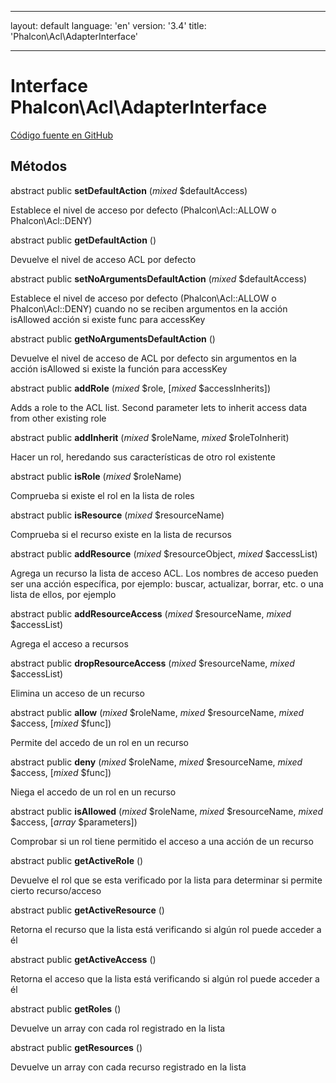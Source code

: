 * * *

layout: default language: 'en' version: '3.4' title: 'Phalcon\Acl\AdapterInterface'

* * *

# Interface **Phalcon\Acl\AdapterInterface**

<a href="https://github.com/phalcon/cphalcon/tree/v3.4.0/phalcon/acl/adapterinterface.zep" class="btn btn-default btn-sm">Código fuente en GitHub</a>

## Métodos

abstract public **setDefaultAction** (*mixed* $defaultAccess)

Establece el nivel de acceso por defecto (Phalcon\Acl::ALLOW o Phalcon\Acl::DENY)

abstract public **getDefaultAction** ()

Devuelve el nivel de acceso ACL por defecto

abstract public **setNoArgumentsDefaultAction** (*mixed* $defaultAccess)

Establece el nivel de acceso por defecto (Phalcon\Acl::ALLOW o Phalcon\Acl::DENY) cuando no se reciben argumentos en la acción isAllowed acción si existe func para accessKey

abstract public **getNoArgumentsDefaultAction** ()

Devuelve el nivel de acceso de ACL por defecto sin argumentos en la acción isAllowed si existe la función para accessKey

abstract public **addRole** (*mixed* $role, [*mixed* $accessInherits])

Adds a role to the ACL list. Second parameter lets to inherit access data from other existing role

abstract public **addInherit** (*mixed* $roleName, *mixed* $roleToInherit)

Hacer un rol, heredando sus características de otro rol existente

abstract public **isRole** (*mixed* $roleName)

Comprueba si existe el rol en la lista de roles

abstract public **isResource** (*mixed* $resourceName)

Comprueba si el recurso existe en la lista de recursos

abstract public **addResource** (*mixed* $resourceObject, *mixed* $accessList)

Agrega un recurso la lista de acceso ACL. Los nombres de acceso pueden ser una acción específica, por ejemplo: buscar, actualizar, borrar, etc. o una lista de ellos, por ejemplo

abstract public **addResourceAccess** (*mixed* $resourceName, *mixed* $accessList)

Agrega el acceso a recursos

abstract public **dropResourceAccess** (*mixed* $resourceName, *mixed* $accessList)

Elimina un acceso de un recurso

abstract public **allow** (*mixed* $roleName, *mixed* $resourceName, *mixed* $access, [*mixed* $func])

Permite del accedo de un rol en un recurso

abstract public **deny** (*mixed* $roleName, *mixed* $resourceName, *mixed* $access, [*mixed* $func])

Niega el accedo de un rol en un recurso

abstract public **isAllowed** (*mixed* $roleName, *mixed* $resourceName, *mixed* $access, [*array* $parameters])

Comprobar si un rol tiene permitido el acceso a una acción de un recurso

abstract public **getActiveRole** ()

Devuelve el rol que se esta verificado por la lista para determinar si permite cierto recurso/acceso

abstract public **getActiveResource** ()

Retorna el recurso que la lista está verificando si algún rol puede acceder a él

abstract public **getActiveAccess** ()

Retorna el acceso que la lista está verificando si algún rol puede acceder a él

abstract public **getRoles** ()

Devuelve un array con cada rol registrado en la lista

abstract public **getResources** ()

Devuelve un array con cada recurso registrado en la lista